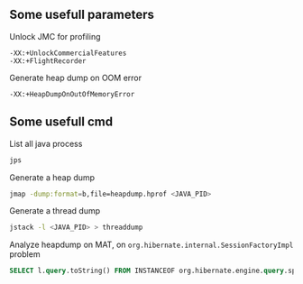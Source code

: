 Some usefull parameters
-----------------------

Unlock JMC for profiling
```
-XX:+UnlockCommercialFeatures
-XX:+FlightRecorder
```

Generate heap dump on OOM error
```
-XX:+HeapDumpOnOutOfMemoryError
```

Some usefull cmd
----------------

List all java process
```bash
jps
```

Generate a heap dump
```bash
jmap -dump:format=b,file=heapdump.hprof <JAVA_PID>
```

Generate a thread dump
```bash
jstack -l <JAVA_PID> > threaddump
```

Analyze heapdump on MAT, on `org.hibernate.internal.SessionFactoryImpl` problem 
```sql
SELECT l.query.toString() FROM INSTANCEOF org.hibernate.engine.query.spi.QueryPlanCache$HQLQueryPlanKey l 
``` 